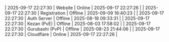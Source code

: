 | 2025-09-17 22:27:30 | Website | Online | 2025-09-17 22:27:26 |
| 2025-09-17 22:27:30 | Registration | Offline | 2025-09-09 16:40:23 |
| 2025-09-17 22:27:30 | Auth Server | Offline | 2025-08-18 09:33:31 |
| 2025-09-17 22:27:30 | Kezan (PvE) | Offline | 2025-08-03 17:58:02 |
| 2025-09-17 22:27:30 | Gurubashi (PvP) | Offline | 2025-08-23 21:44:06 |
| 2025-09-17 22:27:30 | Cloudflare | Online | 2025-09-17 22:27:26 |
